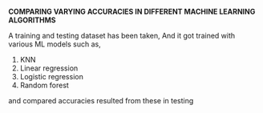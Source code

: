 **COMPARING VARYING ACCURACIES IN DIFFERENT MACHINE LEARNING ALGORITHMS**

A training and testing dataset has been taken, And it got trained with various ML models such as, 

1. KNN
2. Linear regression
3. Logistic regression
4. Random forest


and compared accuracies resulted from these in testing
